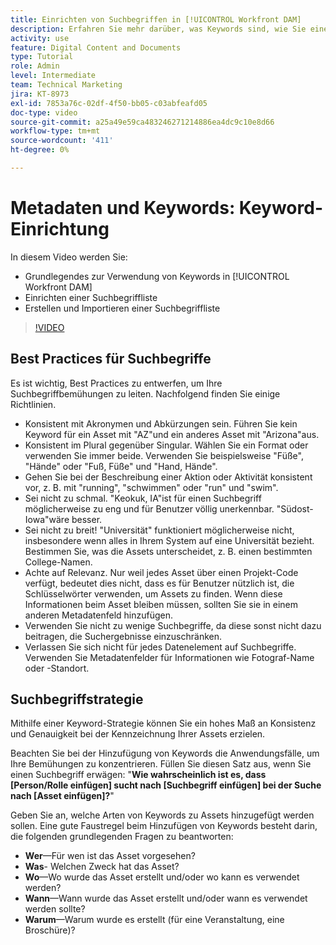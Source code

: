 ```yaml
---
title: Einrichten von Suchbegriffen in [!UICONTROL Workfront DAM]
description: Erfahren Sie mehr darüber, was Keywords sind, wie Sie eine Suchbegriffliste einrichten und wie Sie eine Liste mit Keywords erstellen und importieren in [!UICONTROL Workfront DAM].
activity: use
feature: Digital Content and Documents
type: Tutorial
role: Admin
level: Intermediate
team: Technical Marketing
jira: KT-8973
exl-id: 7853a76c-02df-4f50-bb05-c03abfeafd05
doc-type: video
source-git-commit: a25a49e59ca483246271214886ea4dc9c10e8d66
workflow-type: tm+mt
source-wordcount: '411'
ht-degree: 0%

---
```


# Metadaten und Keywords: Keyword-Einrichtung

In diesem Video werden Sie:

* Grundlegendes zur Verwendung von Keywords in [!UICONTROL Workfront DAM]
* Einrichten einer Suchbegriffliste
* Erstellen und Importieren einer Suchbegriffliste

>[!VIDEO](https://video.tv.adobe.com/v/335236/?quality=12&learn=on)

## Best Practices für Suchbegriffe

Es ist wichtig, Best Practices zu entwerfen, um Ihre Suchbegriffbemühungen zu leiten. Nachfolgend finden Sie einige Richtlinien.

* Konsistent mit Akronymen und Abkürzungen sein. Führen Sie kein Keyword für ein Asset mit &quot;AZ&quot;und ein anderes Asset mit &quot;Arizona&quot;aus.
* Konsistent im Plural gegenüber Singular. Wählen Sie ein Format oder verwenden Sie immer beide. Verwenden Sie beispielsweise &quot;Füße&quot;, &quot;Hände&quot; oder &quot;Fuß, Füße&quot; und &quot;Hand, Hände&quot;.
* Gehen Sie bei der Beschreibung einer Aktion oder Aktivität konsistent vor, z. B. mit &quot;running&quot;, &quot;schwimmen&quot; oder &quot;run&quot; und &quot;swim&quot;.
* Sei nicht zu schmal. &quot;Keokuk, IA&quot;ist für einen Suchbegriff möglicherweise zu eng und für Benutzer völlig unerkennbar. &quot;Südost-Iowa&quot;wäre besser.
* Sei nicht zu breit! &quot;Universität&quot; funktioniert möglicherweise nicht, insbesondere wenn alles in Ihrem System auf eine Universität bezieht. Bestimmen Sie, was die Assets unterscheidet, z. B. einen bestimmten College-Namen.
* Achte auf Relevanz. Nur weil jedes Asset über einen Projekt-Code verfügt, bedeutet dies nicht, dass es für Benutzer nützlich ist, die Schlüsselwörter verwenden, um Assets zu finden. Wenn diese Informationen beim Asset bleiben müssen, sollten Sie sie in einem anderen Metadatenfeld hinzufügen.
* Verwenden Sie nicht zu wenige Suchbegriffe, da diese sonst nicht dazu beitragen, die Suchergebnisse einzuschränken.
* Verlassen Sie sich nicht für jedes Datenelement auf Suchbegriffe. Verwenden Sie Metadatenfelder für Informationen wie Fotograf-Name oder -Standort.

## Suchbegriffstrategie

Mithilfe einer Keyword-Strategie können Sie ein hohes Maß an Konsistenz und Genauigkeit bei der Kennzeichnung Ihrer Assets erzielen.

Beachten Sie bei der Hinzufügung von Keywords die Anwendungsfälle, um Ihre Bemühungen zu konzentrieren. Füllen Sie diesen Satz aus, wenn Sie einen Suchbegriff erwägen: &quot;**Wie wahrscheinlich ist es, dass [Person/Rolle einfügen] sucht nach [Suchbegriff einfügen] bei der Suche nach [Asset einfügen]?**&quot;

Geben Sie an, welche Arten von Keywords zu Assets hinzugefügt werden sollen. Eine gute Faustregel beim Hinzufügen von Keywords besteht darin, die folgenden grundlegenden Fragen zu beantworten:

* **Wer**—Für wen ist das Asset vorgesehen?
* **Was**- Welchen Zweck hat das Asset?
* **Wo**—Wo wurde das Asset erstellt und/oder wo kann es verwendet werden?
* **Wann**—Wann wurde das Asset erstellt und/oder wann es verwendet werden sollte?
* **Warum**—Warum wurde es erstellt (für eine Veranstaltung, eine Broschüre)?
